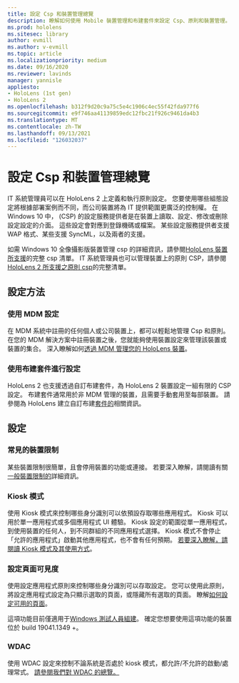```yaml
---
title: 設定 Csp 和裝置管理總覽
description: 瞭解如何使用 Mobile 裝置管理和布建套件來設定 Csp、原則和裝置管理。
ms.prod: hololens
ms.sitesec: library
author: evmill
ms.author: v-evmill
ms.topic: article
ms.localizationpriority: medium
ms.date: 09/16/2020
ms.reviewer: lavinds
manager: yannisle
appliesto:
- HoloLens (1st gen)
- HoloLens 2
ms.openlocfilehash: b312f9d20c9a75c5e4c1906c4ec55f42fda977f6
ms.sourcegitcommit: e9f746aa41139859edc12fbc21f926c9461da4b3
ms.translationtype: MT
ms.contentlocale: zh-TW
ms.lasthandoff: 09/13/2021
ms.locfileid: "126032037"
---
```

# <a name="configure-csps-and-device-management-overview"></a>設定 Csp 和裝置管理總覽

IT 系統管理員可以在 HoloLens 2 上定義和執行原則設定。 您要使用哪些組態設定將根據部署案例而不同，而公司裝置將為 IT 提供範圍更廣泛的控制權。 在 Windows 10 中， (CSP) 的設定服務提供者是在裝置上讀取、設定、修改或刪除設定設定的介面。 這些設定會對應到登錄機碼或檔案。 某些設定服務提供者支援 WAP 格式、某些支援 SyncML，以及兩者的支援。

如需 Windows 10 全像攝影版裝置管理 csp 的詳細資訊，請參閱[HoloLens 裝置所支援](/windows/client-management/mdm/configuration-service-provider-reference#hololens)的完整 csp 清單。
IT 系統管理員也可以管理裝置上的原則 CSP，請參閱[HoloLens 2 所支援之原則 csp](/windows/client-management/mdm/policy-csps-supported-by-hololens2)的完整清單。

## <a name="configuration-methods"></a>設定方法

### <a name="configure-with-mdm"></a>使用 MDM 設定

在 MDM 系統中註冊的任何個人或公司裝置上，都可以輕鬆地管理 Csp 和原則。 在您的 MDM 解決方案中註冊裝置之後，您就能夠使用裝置設定來管理該裝置或裝置的集合。 深入瞭解如何[透過 MDM 管理您的 HoloLens 裝置](hololens-mdm-configure.md)。

### <a name="configure-with-provisioning-packages"></a>使用布建套件進行設定

HoloLens 2 也支援透過自訂布建套件，為 HoloLens 2 裝置設定一組有限的 CSP 設定。 布建套件通常用於非 MDM 管理的裝置，且需要手動套用至每部裝置。 請參閱為 HoloLens 建立自訂布建[套件的](hololens-provisioning.md)相關資訊。

## <a name="configurations"></a>設定

### <a name="common-device-restrictions"></a>常見的裝置限制

某些裝置限制很簡單，且會停用裝置的功能或連接。 若要深入瞭解，請閱讀有關[一般裝置限制的](hololens-common-device-restrictions.md)詳細資訊。

### <a name="kiosk-modes"></a>Kiosk 模式

使用 Kiosk 模式來控制哪些身分識別可以依預設存取哪些應用程式。 Kiosk 可以用於單一應用程式或多個應用程式 UI 體驗。 Kiosk 設定的範圍從單一應用程式，到使用裝置的任何人，到不同群組的不同應用程式選擇。 Kiosk 模式不會停止「允許的應用程式」啟動其他應用程式，也不會有任何預期。 [若要深入瞭解，請閱讀 Kiosk 模式及其使用方式](hololens-kiosk.md)。

### <a name="settings-page-visibility"></a>設定頁面可見度

使用設定應用程式原則來控制哪些身分識別可以存取設定。 您可以使用此原則，將設定應用程式設定為只顯示選取的頁面，或隱藏所有選取的頁面。 瞭解[如何設定可用的頁面](settings-uri-list.md)。

這項功能目前僅適用于[Windows 測試人員組建](hololens-insider.md)。 確定您想要使用這項功能的裝置位於 build 19041.1349 +。

### <a name="wdac"></a>WDAC

使用 WDAC 設定來控制不論系統是否處於 kiosk 模式，都允許/不允許的啟動/處理常式。
[請參閱我們對 WDAC 的總覽。](windows-defender-application-control-wdac.md)
